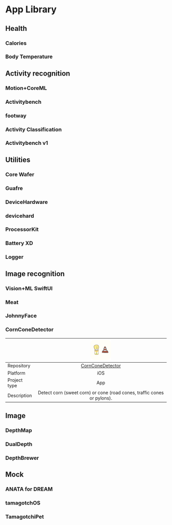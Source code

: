 # App Library

<!------
### Template

|              | <img src="" width=64>  |
|:------------ |:----------------------:|
| Repository   | []() |
| Platform     | iOS                    |
| Project type | App                    |
| Screenshots  | <img src="" width=256> |
| Description  | |
------>                     

## Health

### Calories

### Body Temperature

## Activity recognition

### Motion+CoreML

### Activitybench

### footway

### Activity Classification

### Activitybench v1

## Utilities

### Core Wafer

### Guafre

### DeviceHardware

### devicehard

### ProcessorKit

### Battery XD

### Logger

## Image recognition

### Vision+ML SwiftUI

### Meat

### JohnnyFace

### CornConeDetector

|              | <img src="https://raw.githubusercontent.com/Shakshi3104/CornConeDetector/main/materials/CornConeIcon.png" width=64> |
|:------------ |:-------------------------------------------------------------------------------------------------------------------:|
| Repository   | [CornConeDetector](https://github.com/Shakshi3104/CornConeDetector)                                                 |
| Platform     | iOS                                                                                                                 |
| Project type | App                                                                                                                 |
| Description  | Detect corn (sweet corn) or cone (road cones, traffic cones or pylons).                                             |

## Image

### DepthMap

### DualDepth

### DepthBrewer

## Mock

### ANATA for DREAM

### tamagotchOS

### TamagotchiPet

